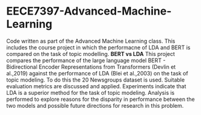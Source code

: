 # EECE7397-Advanced-Machine-Learning
Code written as part of the Advanced Machine Learning class.
This includes the course project in which the performacne of LDA and BERT is compared on the task of topic modelling.
**BERT vs LDA**
This project compares the performance of the large language model BERT -
Bidirectional Encoder Representations from Transformers (Devlin et al.,2019) against
the performance of LDA (Blei et al.,2003) on the task of topic modeling. To do this the
20 Newsgroups dataset is used. Suitable evaluation metrics are discussed and applied.
Experiments indicate that LDA is a superior method for the task of topic modeling.
Analysis is performed to explore reasons for the disparity in performance between the
two models and possible future directions for research in this problem.
